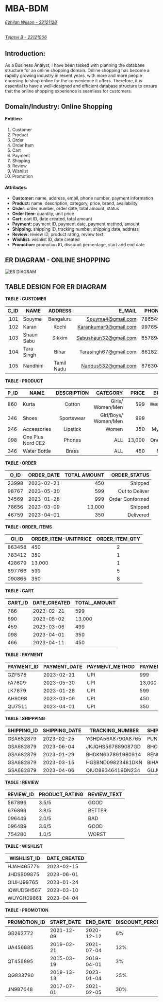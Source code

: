 # MBA-BDM
###### [Ezhilan Wilson - 22121128](https://github.com/EzhianWilson)
###### [Tejasvi B - 22121006](https://github.com/tejbasu)

## **Introduction:**

As a Business Analyst, I have been tasked with planning the database structure for an online shopping domain. Online shopping has become a rapidly growing industry in recent years, with more and more people choosing to shop online for the convenience it offers. Therefore, it is essential to have a well-designed and efficient database structure to ensure that the online shopping experience is seamless for customers.

## **Domain/Industry:** Online Shopping

#### **Entities:**

1. Customer
2. Product
3. Order
4. Order Item
5. Cart
6. Payment
7. Shipping
8. Review
9. Wishlist
10. Promotion

#### **Attributes:**

* **Customer:** name, address, email, phone number, payment information
* **Product:** name, description, category, price, brand, availability
* **Order:** order number, order date, total amount, status
* **Order Item:** quantity, unit price
* **Cart:** cart ID, date created, total amount
* **Payment:** payment ID, payment date, payment method, amount
* **Shipping:** shipping ID, tracking number, shipping date, address
* **Review:** review ID, product rating, review text
* **Wishlist:** wishlist ID, date created
* **Promotion:** promotion ID, discount percentage, start and end date


## ER DIAGRAM - ONLINE SHOPPING
![ER DIAGRAM](https://user-images.githubusercontent.com/126074324/234166650-55ba937e-c04e-4053-9aed-0cfdee67a23d.jpg)


## TABLE DESIGN FOR ER DIAGRAM

**TABLE : CUSTOMER**

|C_ID| NAME          | ADDRESS       | E_MAIL                |PHONE_NO. | PAYMENT_INFO |
|---:| ------------- |:-------------:| ---------------------:|---------:|-------------:|
|101 |   Souyma      |Bengaluru      |Souyma4@gmail.com      |7865498712|  COD         |         
|102 |    Karan      |Kochi          |Karankumar9@gmail.com  |9976540987| Credit Card  |
|103 |  Shaun Sabu   |Sikkim         |Sabushaun32@gmail.com  |6578943210|COD           |
|104 |  Tara Singh   |Bihar          |Tarasingh67@gmail.com  |8618212489|UPI           |
|105 |  Nandhini     |Tamil Nadu     |Nandus532@gmail.com    |8763043210|Debit Card    |


**TABLE : PRODUCT**

|P_ID| NAME              | DESCRIPTION   | CATEGORY              |PRICE     | BRAND        | AVAILABILITY |
|----| -------------     |:-------------:| ---------------------:|---------:|-------------:|-------------:|
|860 |Kurta              | Cotton        |Girls/ Women/Men       |599       |Westside      |Yes           |
|346 |Shoes              | Sportswear    |Girl/Boys/ Women/Men   |999       |Nike          |Yes           |
|246 |Accessories        | Lipstick      | Women                 |350       |MyGlam        |Yes           |
|098 |One Plus Nord CE2  | Phones        |ALL                    |13,000    |One Plus      |Yes           |
|346 |Water Bottle       |Brass          |ALL                    |450       |Milton        |Yes           |


**TABLE : ORDER**

| O_ID  | ORDER_DATE    | TOTAL AMOUNT    |ORDER_STATUS     |
| ----- |:-------------:| ---------------:|----------------:|
|23998  |2023-02-21     |450              |Shipped          |
|98767  |2023-05-30     |599              |Out to Deliver   |
|34569  |2023-01-28     |999              |Order Conformed  |
|78656  |2023-03-09     |13,000           |Shipped          |
|46759  |2023-04-01     |350              |Delivered        |

**TABLE : ORDER_ITEMS**

|OI_ID | ORDER_ITEM-UNITPRICE  | ORDER_ITEM_QTY   |
|------| --------------------- |:----------------:|
|863458|450                    |2                 |
|783412|350                    |1                 |
|428679|13,000                 |1                 |
|897766|599                    |5                 |
|090865|350                    |8                 |


**TABLE : CART**

|CART_ID| DATE_CREATED | TOTAL_AMOUNT |
|-------|--------------|--------------|
|786    |2023-02-21    |599           |
|890    |2023-05-02    |13,000        |
|459    |2023-03-06    |499           |
|098    |2023-04-01    |350           |
|466    |2023-04-11    |450           |

**TABLE : PAYMENT**

|PAYMENT_ID| PAYMENT_DATE| PAYMENT_METHOD| PAYMENT_AMOUNT|
|----------|-------------|---------------|---------------|
|GZF578    |2023-02-21   |UPI            |999            |
|FA7609    |2023-05-30   |UPI            |13,000         |
|LK7679    |2023-01-28   |UPI            |599            |
|AH9098    |2023-03-09   |UPI            |450            |
|QU7511    |2023-04-01   |UPI            |350            |

**TABLE : SHIPPPING**

|SHIPPING_ID| SHIPPING_DATE | TRACKING_NUMBER | SHIPPING_ADDRESS |
|-----------|---------------|-----------------|------------------|
|GSA682879  |2023-02-25     |YGHDA56A8790A8765|PUNE              |
|GSA682879  |2023-06-04     |JKJQHS567889087GD|BHOPAL            |
|GSA682879  |2023-01-29     |BHDKN637891980914|BENGALURU         |
|GSA682879  |2023-03-15     |HGSBND09823481DKN|BIHAR             |
|GSA682879  |2023-04-06     |QIUO89346419DN234|GUJURAT           |

**TAGLE : REVIEW**

|REVIEW_ID| PRODUCT_RATING | REVIEW_TEXT|
|---------|----------------|------------|
|567896   |3.5/5           |GOOD        |
|676899   |3.8/5           |BETTER      |
|096449   |2.0/5           |BAD         |
|096489   |3.6/5           |GOOD        |
|754280   |1.0/5           |WORST       |

**TABLE : WISHLIST**

|WISHLIST_ID | DATE_CREATED |
|------------|--------------|
|HJAH465776  |2023-02-15    |
|JHDSB09875  |2023-06-01    |
|OIUHJ98765  |2023-01-24    |
|IQWUDGH567  |2023-03-10    |
|WUYGH09861  |2023-04-04    |

**TABLE : PROMOTION**

|PROMOTION_ID | START_DATE | END_DATE | DISCOUNT_PERCENTAGE |
|-------------|------------|----------|---------------------|
|GB262772     |2021-12-09  |2020-12-12|6%                   |
|UA456885     |2019-02-21  |2021-07-04|12%                  |
|QT456895     |2015-03-19  |2019-04-01|3%                   |
|QG833790     |2019-13-13  |2023-01-04|25%                  |
|JN987648     |2017-07-01  |2021-02-05|30%                  |

